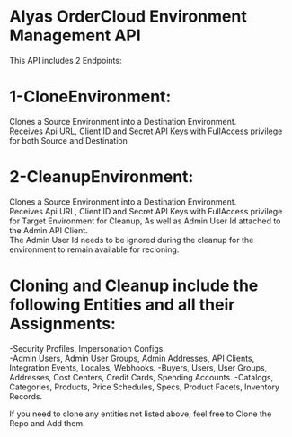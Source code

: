 # Alyas OrderCloud Environment Management API
This API includes 2 Endpoints:
# 1-CloneEnvironment: 
Clones a Source Environment into a Destination Environment.  
Receives Api URL, Client ID and Secret API Keys with FullAccess privilege for both Source and Destination  
# 2-CleanupEnvironment: 
Clones a Source Environment into a Destination Environment.  
Receives Api URL, Client ID and Secret API Keys with FullAccess privilege for Target Environment for Cleanup, As well as Admin User Id attached to the Admin API Client.  
The Admin User Id needs to be ignored during the cleanup for the environment to remain available for recloning.  

# Cloning and Cleanup include the following Entities and all their Assignments:  
-Security Profiles, Impersonation Configs.  
-Admin Users, Admin User Groups, Admin Addresses, API Clients, Integration Events, Locales, Webhooks. 
-Buyers, Users, User Groups, Addresses, Cost Centers, Credit Cards, Spending Accounts.
-Catalogs, Categories, Products, Price Schedules, Specs, Product Facets, Inventory Records.

If you need to clone any entities not listed above, feel free to Clone the Repo and Add them.

